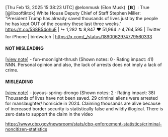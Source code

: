[Thu Feb 13, 2025 15:38:23 UTC] @elonmusk (Elon Musk)【𝗕】: True [@libsoftiktok] White House Deputy Chief of Staff Stephen Miller: "President Trump has already saved thousands of lives just by the people he has kept OUT of the country these last three weeks." https://t.co/5S8B54ohuE | ↳ 1,282 ⇅ 8,847 ♥ 51,964 🡕 4,764,595 | Twitter for iPhone | birdwatch | https://x.com/_/status/1890062974779560333

#### NOT MISLEADING

[[view note]](https://x.com/i/birdwatch/n/1890089469048672430) - fun-moonlight-thrush (Shown notes: 0 · Rating impact: 41)
NNN. Personal opinion and also, the lack of arrests does not imply a lack of crime.

#### MISLEADING

[[view note]](https://x.com/i/birdwatch/n/1890064540819144867) - joyous-spring-drongo (Shown notes: 2 · Rating impact: 38)
Thousands of lives have not been saved. 29 criminal aliens were arrested for manslaughter/ homicide in 2024. Claiming thousands are alive because of increased border security is statistically false and wildly illogical. There is zero data to support the claim in the video

https://www.cbp.gov/newsroom/stats/cbp-enforcement-statistics/criminal-noncitizen-statistics 
